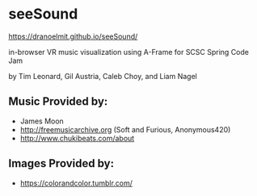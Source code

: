 # seeSound
https://dranoelmit.github.io/seeSound/

in-browser VR music visualization using A-Frame for SCSC Spring Code Jam

by Tim Leonard, Gil Austria, Caleb Choy, and Liam Nagel

## Music Provided by:
* James Moon
* http://freemusicarchive.org (Soft and Furious, Anonymous420)
* http://www.chukibeats.com/about

## Images Provided by:
* https://colorandcolor.tumblr.com/

